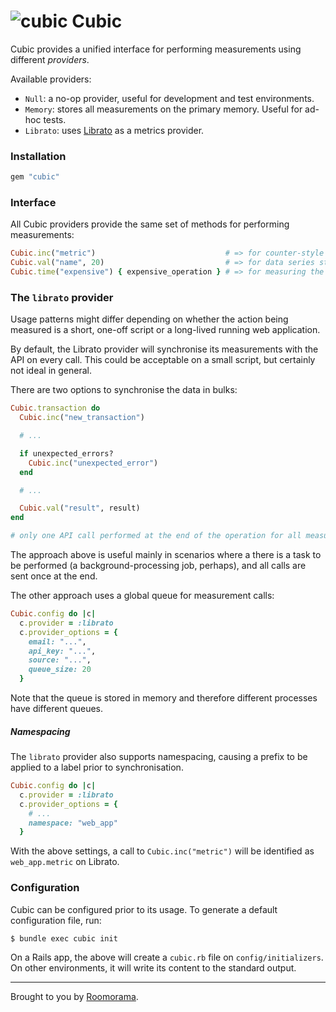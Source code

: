 # ![cubic](https://cloud.githubusercontent.com/assets/613784/13137729/f0ba9ca6-d65d-11e5-9ad7-c3582cc177c3.png) Cubic

Cubic provides a unified interface for performing measurements using different _providers_.

Available providers:

* `Null`: a no-op provider, useful for development and test environments.
* `Memory`: stores all measurements on the primary memory. Useful for ad-hoc tests.
* `Librato`: uses [Librato](https://www.librato.com/) as a metrics provider.

### Installation

~~~ruby
gem "cubic"
~~~

### Interface

All Cubic providers provide the same set of methods for performing measurements:

~~~ruby
Cubic.inc("metric")                             # => for counter-style metrics
Cubic.val("name", 20)                           # => for data series style metrics
Cubic.time("expensive") { expensive_operation } # => for measuring the time for a given operation.
~~~

### The `librato` provider

Usage patterns might differ depending on whether the action being measured is a short, one-off
script or a long-lived running web application.

By default, the Librato provider will synchronise its measurements with the API on every call.
This could be acceptable on a small script, but certainly not ideal in general.

There are two options to synchronise the data in bulks:

~~~ruby
Cubic.transaction do
  Cubic.inc("new_transaction")

  # ...

  if unexpected_errors?
    Cubic.inc("unexpected_error")
  end

  # ...

  Cubic.val("result", result)
end

# only one API call performed at the end of the operation for all measurements within the block.
~~~

The approach above is useful mainly in scenarios where a there is a task to be performed
(a background-processing job, perhaps), and all calls are sent once at the end.

The other approach uses a global queue for measurement calls:

~~~ruby
Cubic.config do |c|
  c.provider = :librato
  c.provider_options = {
    email: "...",
    api_key: "...",
    source: "...",
    queue_size: 20
  }
~~~

Note that the queue is stored in memory and therefore different processes have different queues.

##### Namespacing

The `librato` provider also supports namespacing, causing a prefix to be applied to a label prior
to synchronisation.

~~~ruby
Cubic.config do |c|
  c.provider = :librato
  c.provider_options = {
    # ...
    namespace: "web_app"
  }
~~~

With the above settings, a call to `Cubic.inc("metric")` will be identified as `web_app.metric` on Librato.

### Configuration

Cubic can be configured prior to its usage. To generate a default configuration file, run:

~~~console
$ bundle exec cubic init
~~~

On a Rails app, the above will create a `cubic.rb` file on `config/initializers`. On
other environments, it will write its content to the standard output.

*****

Brought to you by [Roomorama](https://www.roomorama.com/).
